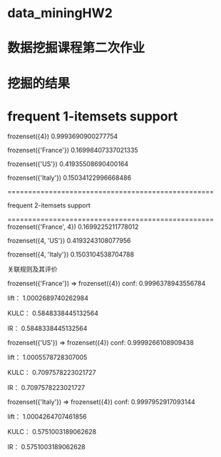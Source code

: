 # data_miningHW2
# 数据挖掘课程第二次作业  


# 挖掘的结果  

frequent 1-itemsets		support
==================================================
frozenset({4}) 0.9993690900277754  

frozenset({'France'}) 0.16998407337021335  

frozenset({'US'}) 0.41935508690400164  

frozenset({'Italy'}) 0.15034122996668486  

==================================================  

frequent 2-itemsets		support  

==================================================
frozenset({'France', 4}) 0.1699225211778012  

frozenset({4, 'US'}) 0.4193243108077956  

frozenset({4, 'Italy'}) 0.1503104538704788  

关联规则及其评价  

frozenset({'France'}) => frozenset({4}) conf:  0.9996378943556784  

lift： 1.0002689740262984  

KULC： 0.5848338445132564  

IR： 0.5848338445132564  

frozenset({'US'}) => frozenset({4}) conf:  0.9999266108909438  

lift： 1.0005578728307005  

KULC： 0.7097578223021727  

IR： 0.7097578223021727  

frozenset({'Italy'}) => frozenset({4}) conf:  0.9997952917093144  

lift： 1.0004264707461856  

KULC： 0.5751003189062628  

IR： 0.5751003189062628  

